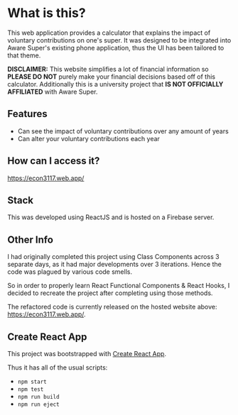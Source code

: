 # What is this?
This web application provides a calculator that explains the impact of voluntary contributions on one's super. It was designed to be integrated into Aware Super's existing phone application, thus the UI has been tailored to that theme.

**DISCLAIMER:** This website simplifies a lot of financial information so **PLEASE DO NOT** purely make your financial decisions based off of this calculator. Additionally this is a university project that **IS NOT OFFICIALLY AFFILIATED** with Aware Super.

## Features
* Can see the impact of voluntary contributions over any amount of years
* Can alter your voluntary contributions each year

## How can I access it?
https://econ3117.web.app/

## Stack
This was developed using ReactJS and is hosted on a Firebase server.

## Other Info
I had originally completed this project using Class Components across 3 separate days, as it had major developments over 3 iterations. Hence the code was plagued by various code smells.

So in order to properly learn React Functional Components & React Hooks, I decided to recreate the project after completing using those methods.

The refactored code is currently released on the hosted website above: https://econ3117.web.app/.

## Create React App
This project was bootstrapped with [Create React App](https://github.com/facebook/create-react-app).

Thus it has all of the usual scripts:
* `npm start`
* `npm test`
* `npm run build`
* `npm run eject`

